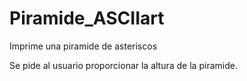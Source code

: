 # Piramide_ASCIIart
Imprime una piramide de asteriscos

Se pide al usuario proporcionar la altura de la piramide.
